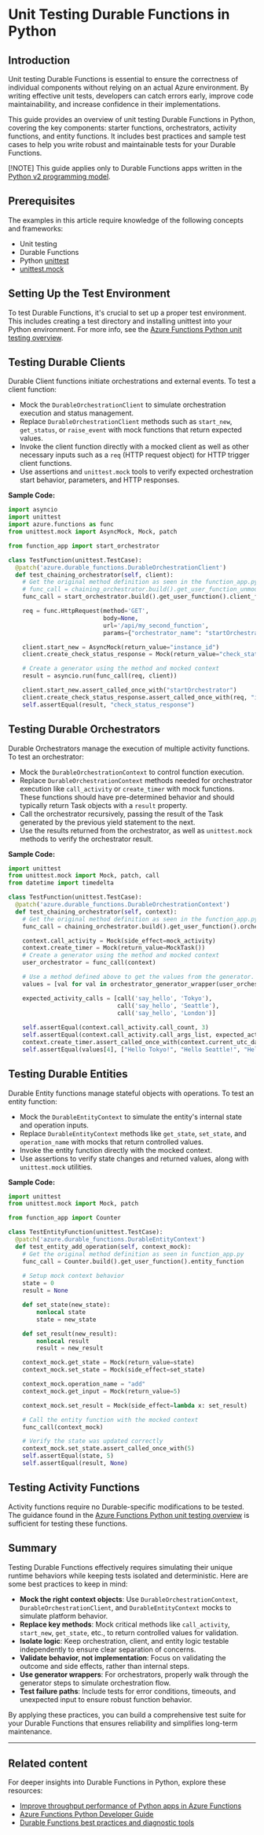 # Unit Testing Durable Functions in Python

## Introduction
Unit testing Durable Functions is essential to ensure the correctness of individual components without relying on an actual Azure environment. By writing effective unit tests, developers can catch errors early, improve code maintainability, and increase confidence in their implementations.

This guide provides an overview of unit testing Durable Functions in Python, covering the key components: starter functions, orchestrators, activity functions, and entity functions. It includes best practices and sample test cases to help you write robust and maintainable tests for your Durable Functions.

[!NOTE]
This guide applies only to Durable Functions apps written in the [Python v2 programming model](../functions-reference-python.md). 

## Prerequisites
The examples in this article require knowledge of the following concepts and frameworks:

* Unit testing
* Durable Functions
* Python [unittest](https://docs.python.org/3/library/unittest.html) 
* [unittest.mock](https://docs.python.org/3/library/unittest.mock.html)

## Setting Up the Test Environment
To test Durable Functions, it's crucial to set up a proper test environment. This includes creating a test directory and installing unittest into your Python environment. For more info, see the [Azure Functions Python unit testing overview](../functions-reference-python.md#unit-testing).

## Testing Durable Clients  
Durable Client functions initiate orchestrations and external events. To test a client function:

- Mock the `DurableOrchestrationClient` to simulate orchestration execution and status management.  
- Replace `DurableOrchestrationClient` methods such as `start_new`, `get_status`, or `raise_event` with mock functions that return expected values.  
- Invoke the client function directly with a mocked client as well as other necessary inputs such as a `req` (HTTP request object) for HTTP trigger client functions.  
- Use assertions and `unittest.mock` tools to verify expected orchestration start behavior, parameters, and HTTP responses.

**Sample Code:**
```python
import asyncio
import unittest
import azure.functions as func
from unittest.mock import AsyncMock, Mock, patch

from function_app import start_orchestrator

class TestFunction(unittest.TestCase):
  @patch('azure.durable_functions.DurableOrchestrationClient')
  def test_chaining_orchestrator(self, client):
    # Get the original method definition as seen in the function_app.py file
    # func_call = chaining_orchestrator.build().get_user_function_unmodified()
    func_call = start_orchestrator.build().get_user_function().client_function

    req = func.HttpRequest(method='GET',
                           body=None,
                           url='/api/my_second_function',
                           params={"orchestrator_name": "startOrchestrator"})

    client.start_new = AsyncMock(return_value="instance_id")
    client.create_check_status_response = Mock(return_value="check_status_response")

    # Create a generator using the method and mocked context
    result = asyncio.run(func_call(req, client))

    client.start_new.assert_called_once_with("startOrchestrator")
    client.create_check_status_response.assert_called_once_with(req, "instance_id")
    self.assertEqual(result, "check_status_response")
```

## Testing Durable Orchestrators
Durable Orchestrators manage the execution of multiple activity functions. To test an orchestrator:

- Mock the `DurableOrchestrationContext` to control function execution.
- Replace `DurableOrchestrationContext` methods needed for orchestrator execution like `call_activity` or `create_timer` with mock functions. These functions should have pre-determined behavior and should typically return Task objects with a `result` property. 
- Call the orchestrator recursively, passing the result of the Task generated by the previous yield statement to the next. 
- Use the results returned from the orchestrator, as well as `unittest.mock` methods to verify the orchestrator result. 

**Sample Code:**
```python
import unittest
from unittest.mock import Mock, patch, call
from datetime import timedelta

class TestFunction(unittest.TestCase):
  @patch('azure.durable_functions.DurableOrchestrationContext')
  def test_chaining_orchestrator(self, context):
    # Get the original method definition as seen in the function_app.py file
    func_call = chaining_orchestrator.build().get_user_function().orchestrator_function

    context.call_activity = Mock(side_effect=mock_activity)
    context.create_timer = Mock(return_value=MockTask())
    # Create a generator using the method and mocked context
    user_orchestrator = func_call(context)

    # Use a method defined above to get the values from the generator. Quick unwrap for easy access
    values = [val for val in orchestrator_generator_wrapper(user_orchestrator)]

    expected_activity_calls = [call('say_hello', 'Tokyo'),
                               call('say_hello', 'Seattle'),
                               call('say_hello', 'London')]
    
    self.assertEqual(context.call_activity.call_count, 3)
    self.assertEqual(context.call_activity.call_args_list, expected_activity_calls)
    context.create_timer.assert_called_once_with(context.current_utc_datetime + timedelta(seconds=5))
    self.assertEqual(values[4], ["Hello Tokyo!", "Hello Seattle!", "Hello London!"])
```

## Testing Durable Entities  
Durable Entity functions manage stateful objects with operations. To test an entity function:

- Mock the `DurableEntityContext` to simulate the entity's internal state and operation inputs.  
- Replace `DurableEntityContext` methods like `get_state`, `set_state`, and `operation_name` with mocks that return controlled values.  
- Invoke the entity function directly with the mocked context.  
- Use assertions to verify state changes and returned values, along with `unittest.mock` utilities.

**Sample Code:**
```python
import unittest
from unittest.mock import Mock, patch

from function_app import Counter

class TestEntityFunction(unittest.TestCase):
  @patch('azure.durable_functions.DurableEntityContext')
  def test_entity_add_operation(self, context_mock):
    # Get the original method definition as seen in function_app.py
    func_call = Counter.build().get_user_function().entity_function
    
    # Setup mock context behavior
    state = 0
    result = None

    def set_state(new_state):
        nonlocal state
        state = new_state

    def set_result(new_result):
        nonlocal result
        result = new_result

    context_mock.get_state = Mock(return_value=state)
    context_mock.set_state = Mock(side_effect=set_state)

    context_mock.operation_name = "add"
    context_mock.get_input = Mock(return_value=5)

    context_mock.set_result = Mock(side_effect=lambda x: set_result)

    # Call the entity function with the mocked context
    func_call(context_mock)

    # Verify the state was updated correctly
    context_mock.set_state.assert_called_once_with(5)
    self.assertEqual(state, 5)
    self.assertEqual(result, None)
```

## Testing Activity Functions
Activity functions require no Durable-specific modifications to be tested. The guidance found in the [Azure Functions Python unit testing overview](../functions-reference-python.md#unit-testing) is sufficient for testing these functions. 

## Summary
Testing Durable Functions effectively requires simulating their unique runtime behaviors while keeping tests isolated and deterministic. Here are some best practices to keep in mind:

- **Mock the right context objects**: Use `DurableOrchestrationContext`, `DurableOrchestrationClient`, and `DurableEntityContext` mocks to simulate platform behavior.
- **Replace key methods**: Mock critical methods like `call_activity`, `start_new`, `get_state`, etc., to return controlled values for validation.
- **Isolate logic**: Keep orchestration, client, and entity logic testable independently to ensure clear separation of concerns.
- **Validate behavior, not implementation**: Focus on validating the outcome and side effects, rather than internal steps.
- **Use generator wrappers**: For orchestrators, properly walk through the generator steps to simulate orchestration flow.
- **Test failure paths**: Include tests for error conditions, timeouts, and unexpected input to ensure robust function behavior.

By applying these practices, you can build a comprehensive test suite for your Durable Functions that ensures reliability and simplifies long-term maintenance.

---

## Related content

For deeper insights into Durable Functions in Python, explore these resources:

- [Improve throughput performance of Python apps in Azure Functions](../python-scale-performance-reference.md)
- [Azure Functions Python Developer Guide](../functions-reference-python.md)
- [Durable Functions best practices and diagnostic tools](./durable-functions-best-practice-reference.md)
